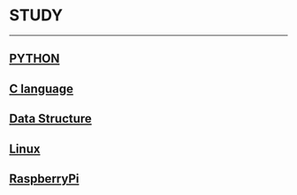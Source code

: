 # STUDY

---

## [PYTHON](https://blog.naver.com/kimmin2_/222115140755)

## [C language](https://blog.naver.com/kimmin2_/222095431707)

## [Data Structure](https://blog.naver.com/kimmin2_/222101710175)

## [Linux](https://blog.naver.com/kimmin2_/222115151717)

## [RaspberryPi](https://blog.naver.com/kimmin2_/222121861332)
